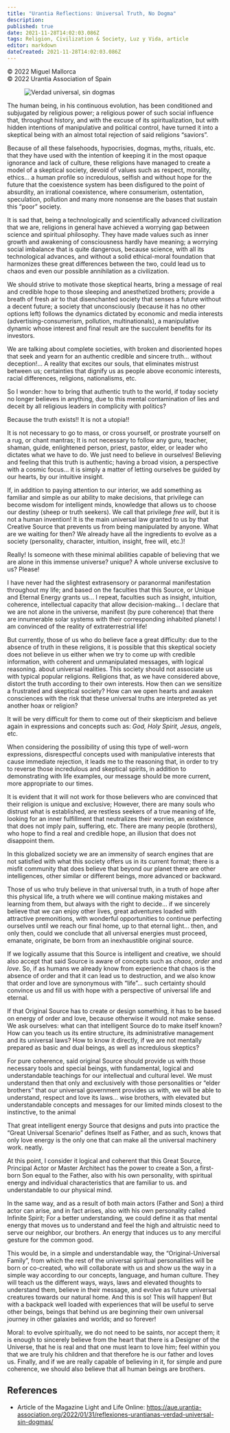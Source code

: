 ```yaml
---
title: "Urantia Reflections: Universal Truth, No Dogma"
description: 
published: true
date: 2021-11-28T14:02:03.086Z
tags: Religion, Civilization & Society, Luz y Vida, article
editor: markdown
dateCreated: 2021-11-28T14:02:03.086Z
---
```


<p class="v-card v-sheet theme--light gray lighten-3 px-2">© 2022 Miguel Mallorca<br>© 2022 Urantia Association of Spain</p>


<figure id="Figure_14" class="image urantiapedia">
<img src="/image/article/Luz_y_Vida/LyV_2022_02/Verdad-universal-sin-dogmas.jpg" alt="Verdad universal, sin dogmas">
</figure>

The human being, in his continuous evolution, has been conditioned and subjugated by religious power; a religious power of such social influence that, throughout history, and with the excuse of its spiritualization, but with hidden intentions of manipulative and political control, have turned it into a skeptical being with an almost total rejection of said religions “saviors”.

Because of all these falsehoods, hypocrisies, dogmas, myths, rituals, etc. that they have used with the intention of keeping it in the most opaque ignorance and lack of culture, these religions have managed to create a model of a skeptical society, devoid of values such as respect, morality, ethics... a human profile so incredulous, selfish and without hope for the future that the coexistence system has been disfigured to the point of absurdity, an irrational coexistence, where consumerism, ostentation, speculation, pollution and many more nonsense are the bases that sustain this “poor” society.

It is sad that, being a technologically and scientifically advanced civilization that we are, religions in general have achieved a worrying gap between science and spiritual philosophy. They have made values such as inner growth and awakening of consciousness hardly have meaning; a worrying social imbalance that is quite dangerous, because science, with all its technological advances, and without a solid ethical-moral foundation that harmonizes these great differences between the two, could lead us to chaos and even our possible annihilation as a civilization.

We should strive to motivate those skeptical hearts, bring a message of real and credible hope to those sleeping and anesthetized brothers; provide a breath of fresh air to that disenchanted society that senses a future without a decent future; a society that unconsciously (because it has no other options left) follows the dynamics dictated by economic and media interests (advertising-consumerism, pollution, multinationals), a manipulative dynamic whose interest and final result are the succulent benefits for its investors.

We are talking about complete societies, with broken and disoriented hopes that seek and yearn for an authentic credible and sincere truth... without deception!... A reality that excites our souls, that eliminates mistrust between us; certainties that dignify us as people above economic interests, racial differences, religions, nationalisms, etc.

So I wonder: how to bring that authentic truth to the world, if today society no longer believes in anything, due to this mental contamination of lies and deceit by all religious leaders in complicity with politics?

Because the truth exists!! It is not a utopia!!

It is not necessary to go to mass, or cross yourself, or prostrate yourself on a rug, or chant mantras; It is not necessary to follow any guru, teacher, shaman, guide, enlightened person, priest, pastor, elder, or leader who dictates what we have to do. We just need to believe in ourselves! Believing and feeling that this truth is authentic; having a broad vision, a perspective with a cosmic focus... it is simply a matter of letting ourselves be guided by our hearts, by our intuitive insight.

If, in addition to paying attention to our interior, we add something as familiar and simple as our ability to make decisions, that privilege can become wisdom for intelligent minds, knowledge that allows us to choose our destiny (sheep or truth seekers). We call that privilege _free will_, but it is not a human invention! It is the main universal law granted to us by that Creative Source that prevents us from being manipulated by anyone. What are we waiting for then? We already have all the ingredients to evolve as a society (personality, character, intuition, insight, free will, etc.)!

Really! Is someone with these minimal abilities capable of believing that we are alone in this immense universe? unique? A whole universe exclusive to us? Please!

I have never had the slightest extrasensory or paranormal manifestation throughout my life; and based on the faculties that this Source, or Unique and Eternal Energy grants us... I repeat, faculties such as insight, intuition, coherence, intellectual capacity that allow decision-making... I declare that we are not alone in the universe, manifest (by pure coherence) that there are innumerable solar systems with their corresponding inhabited planets! I am convinced of the reality of extraterrestrial life!

But currently, those of us who do believe face a great difficulty: due to the absence of truth in these religions, it is possible that this skeptical society does not believe in us either when we try to come up with credible information, with coherent and unmanipulated messages, with logical reasoning. about universal realities. This society should not associate us with typical popular religions. Religions that, as we have considered above, distort the truth according to their own interests. How then can we sensitize a frustrated and skeptical society? How can we open hearts and awaken consciences with the risk that these universal truths are interpreted as yet another hoax or religion?

It will be very difficult for them to come out of their skepticism and believe again in expressions and concepts such as: _God, Holy Spirit, Jesus, angels_, etc.

When considering the possibility of using this type of well-worn expressions, disrespectful concepts used with manipulative interests that cause immediate rejection, it leads me to the reasoning that, in order to try to reverse those incredulous and skeptical spirits, in addition to demonstrating with life examples, our message should be more current, more appropriate to our times.

It is evident that it will not work for those believers who are convinced that their religion is unique and exclusive; However, there are many souls who distrust what is established, are restless seekers of a true meaning of life, looking for an inner fulfillment that neutralizes their worries, an existence that does not imply pain, suffering, etc. There are many people (brothers), who hope to find a real and credible hope, an illusion that does not disappoint them.

In this globalized society we are an immensity of search engines that are not satisfied with what this society offers us in its current format; there is a misfit community that does believe that beyond our planet there are other intelligences, other similar or different beings, more advanced or backward.

Those of us who truly believe in that universal truth, in a truth of hope after this physical life, a truth where we will continue making mistakes and learning from them, but always with the right to decide... if we sincerely believe that we can enjoy other lives, great adventures loaded with attractive premonitions, with wonderful opportunities to continue perfecting ourselves until we reach our final home, up to that eternal light... then, and only then, could we conclude that all universal energies must proceed, emanate, originate, be born from an inexhaustible original source.

If we logically assume that this Source is intelligent and creative, we should also accept that said Source is aware of concepts such as _chaos_, _order_ and _love_. So, if as humans we already know from experience that chaos is the absence of order and that it can lead us to destruction, and we also know that order and love are synonymous with “life”... such certainty should convince us and fill us with hope with a perspective of universal life and eternal.

If that Original Source has to create or design something, it has to be based on energy of order and love, because otherwise it would not make sense. We ask ourselves: what can that intelligent Source do to make itself known? How can you teach us its entire structure, its administrative management and its universal laws? How to know it directly, if we are not mentally prepared as basic and dual beings, as well as incredulous skeptics?

For pure coherence, said original Source should provide us with those necessary tools and special beings, with fundamental, logical and understandable teachings for our intellectual and cultural level. We must understand then that only and exclusively with those personalities or “elder brothers” that our universal government provides us with, we will be able to understand, respect and love its laws... wise brothers, with elevated but understandable concepts and messages for our limited minds closest to the instinctive, to the animal

That great intelligent energy Source that designs and puts into practice the “Great Universal Scenario” defines Itself as Father, and as such, knows that only love energy is the only one that can make all the universal machinery work. neatly.

At this point, I consider it logical and coherent that this Great Source, Principal Actor or Master Architect has the power to create a Son, a first-born Son equal to the Father, also with his own personality, with spiritual energy and individual characteristics that are familiar to us. and understandable to our physical mind.

In the same way, and as a result of both main actors (Father and Son) a third actor can arise, and in fact arises, also with his own personality called Infinite Spirit; For a better understanding, we could define it as that mental energy that moves us to understand and feel the high and altruistic need to serve our neighbor, our brothers. An energy that induces us to any merciful gesture for the common good.

This would be, in a simple and understandable way, the “Original-Universal Family”, from which the rest of the universal spiritual personalities will be born or co-created, who will collaborate with us and show us the way in a simple way according to our concepts, language, and human culture. They will teach us the different ways, ways, laws and elevated thoughts to understand them, believe in their message, and evolve as future universal creatures towards our natural home. And this is so! This will happen! But with a backpack well loaded with experiences that will be useful to serve other beings, beings that behind us are beginning their own universal journey in other galaxies and worlds; and so forever!

Moral: to evolve spiritually, we do not need to be saints, nor accept them; it is enough to sincerely believe from the heart that there is a Designer of the Universe, that he is real and that one must learn to love him; feel within you that we are truly his children and that therefore he is our father and loves us. Finally, and if we are really capable of believing in it, for simple and pure coherence, we should also believe that all human beings are brothers.

## References

- Article of the Magazine Light and Life Online: https://aue.urantia-association.org/2022/01/31/reflexiones-urantianas-verdad-universal-sin-dogmas/

